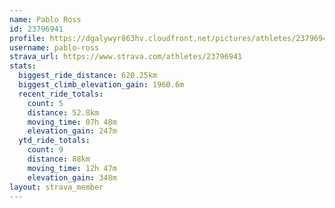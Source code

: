 ```yaml
---
name: Pablo Ross
id: 23796941
profile: https://dgalywyr863hv.cloudfront.net/pictures/athletes/23796941/14615399/1/large.jpg
username: pablo-ross
strava_url: https://www.strava.com/athletes/23796941
stats:
  biggest_ride_distance: 620.25km
  biggest_climb_elevation_gain: 1960.6m
  recent_ride_totals:
    count: 5
    distance: 52.8km
    moving_time: 07h 48m
    elevation_gain: 247m
  ytd_ride_totals:
    count: 9
    distance: 88km
    moving_time: 12h 47m
    elevation_gain: 348m
layout: strava_member
--- 
```

